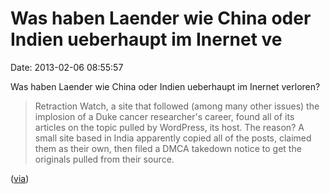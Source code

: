 Was haben Laender wie China oder Indien ueberhaupt im Inernet ve
================================================================

Date: 2013-02-06 08:55:57

Was haben Laender wie China oder Indien ueberhaupt im Inernet verloren?

> Retraction Watch, a site that followed (among many other issues) the
> implosion of a Duke cancer researcher\'s career, found all of its
> articles on the topic pulled by WordPress, its host. The reason? A
> small site based in India apparently copied all of the posts, claimed
> them as their own, then filed a DMCA takedown notice to get the
> originals pulled from their source.

([via](http://arstechnica.com/science/2013/02/site-plagiarizes-blog-posts-then-files-dmca-takedown-on-originals/))
